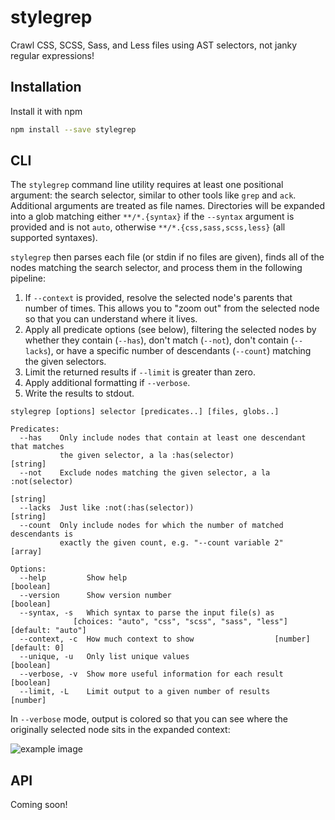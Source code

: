 # stylegrep
Crawl CSS, SCSS, Sass, and Less files using AST selectors, not janky regular
expressions!

## Installation
Install it with npm

```sh
npm install --save stylegrep
```

## CLI
The `stylegrep` command line utility requires at least one positional
argument: the search selector, similar to other tools like `grep` and `ack`.
Additional arguments are treated as file names. Directories will be expanded
into a glob matching either `**/*.{syntax}` if the `--syntax` argument is
provided and is not `auto`, otherwise `**/*.{css,sass,scss,less}` (all
supported syntaxes).

`stylegrep` then parses each file (or stdin if no files are given), finds all
of the nodes matching the search selector, and process them in the following
pipeline:

1. If `--context` is provided, resolve the selected node's parents that
   number of times. This allows you to "zoom out" from the selected node so
   that you can understand where it lives.
1. Apply all predicate options (see below), filtering the selected nodes by
   whether they contain (`--has`), don't match (`--not`), don't contain
   (`--lacks`), or have a specific number of descendants (`--count`) matching
   the given selectors.
1. Limit the returned results if `--limit` is greater than zero.
1. Apply additional formatting if `--verbose`.
1. Write the results to stdout.

```
stylegrep [options] selector [predicates..] [files, globs..]

Predicates:
  --has    Only include nodes that contain at least one descendant that matches
           the given selector, a la :has(selector)                      [string]
  --not    Exclude nodes matching the given selector, a la :not(selector)
                                                                        [string]
  --lacks  Just like :not(:has(selector))                               [string]
  --count  Only include nodes for which the number of matched descendants is
           exactly the given count, e.g. "--count variable 2"            [array]

Options:
  --help         Show help                                             [boolean]
  --version      Show version number                                   [boolean]
  --syntax, -s   Which syntax to parse the input file(s) as
              [choices: "auto", "css", "scss", "sass", "less"] [default: "auto"]
  --context, -c  How much context to show                  [number] [default: 0]
  --unique, -u   Only list unique values                               [boolean]
  --verbose, -v  Show more useful information for each result          [boolean]
  --limit, -L    Limit output to a given number of results              [number]
```

In `--verbose` mode, output is colored so that you can see where the originally
selected node sits in the expanded context:

![example image](https://user-images.githubusercontent.com/113896/31789529-3803a28a-b4c7-11e7-9b79-b1e041145f10.png)

## API
Coming soon!
